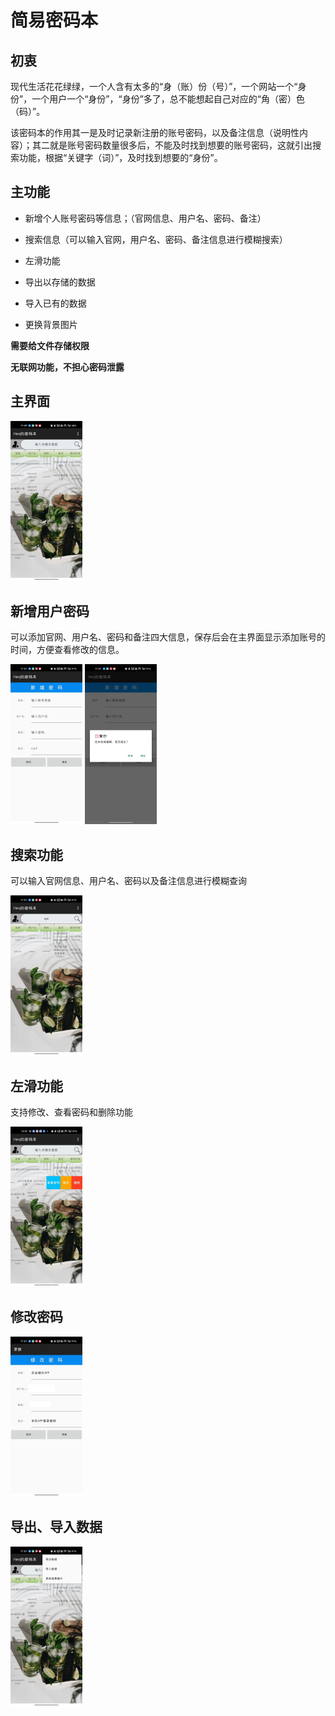 # 简易密码本

## 初衷

现代生活花花绿绿，一个人含有太多的“身（账）份（号）”，一个网站一个“身份”，一个用户一个“身份”，“身份”多了，总不能想起自己对应的“角（密）色（码）”。

该密码本的作用其一是及时记录新注册的账号密码，以及备注信息（说明性内容）；其二就是账号密码数量很多后，不能及时找到想要的账号密码，这就引出搜索功能，根据“关键字（词）”，及时找到想要的“身份”。

## 主功能

- 新增个人账号密码等信息；（官网信息、用户名、密码、备注）
- 搜索信息（可以输入官网，用户名、密码、备注信息进行模糊搜索）
- 左滑功能

- 导出以存储的数据
- 导入已有的数据
- 更换背景图片

**需要给文件存储权限**

**无联网功能，不担心密码泄露**



## 主界面

<img src=".\README-src\558e345c7c3b7d04be4dd1d72206eb1.jpg" alt="558e345c7c3b7d04be4dd1d72206eb1" style="zoom:25%;" />

## 新增用户密码

可以添加官网、用户名、密码和备注四大信息，保存后会在主界面显示添加账号的时间，方便查看修改的信息。

<img src=".\README-src\2b08d34a5ab8592b061f1097c575e46.jpg" alt="2b08d34a5ab8592b061f1097c575e46" style="zoom:25%;" />

<img src=".\README-src\fd76bb51cb6a51d50a18368bbb0a6ed.jpg" alt="fd76bb51cb6a51d50a18368bbb0a6ed" style="zoom:25%;" />





## 搜索功能

可以输入官网信息、用户名、密码以及备注信息进行模糊查询

<img src=".\README-src\4820b7eeb3b92bb214601ebce4bd3db.jpg" alt="4820b7eeb3b92bb214601ebce4bd3db" style="zoom:25%;" />



## 左滑功能

支持修改、查看密码和删除功能

<img src=".\README-src\cacbf25df9a437555f5683a53d02bbd.jpg" alt="cacbf25df9a437555f5683a53d02bbd" style="zoom:25%;" />



## 修改密码

<img src=".\README-src\58a10dd8a33de58066d127f3e6a3b86.jpg" alt="58a10dd8a33de58066d127f3e6a3b85" style="zoom:25%;" />







## 导出、导入数据

<img src=".\README-src\fe453360fc58f20a7581a5d56dd64fb.jpg" alt="fe453360fc58f20a7581a5d56dd64fb" style="zoom:25%;" />